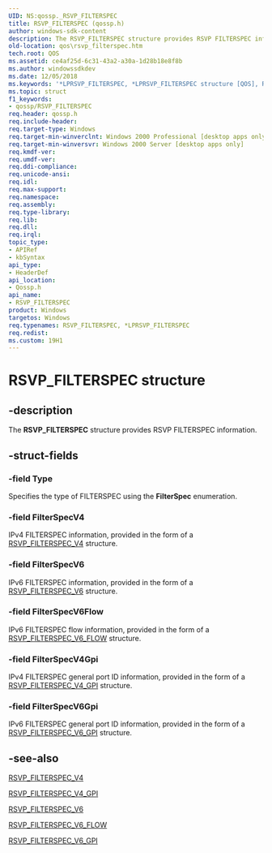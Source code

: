```yaml
---
UID: NS:qossp._RSVP_FILTERSPEC
title: RSVP_FILTERSPEC (qossp.h)
author: windows-sdk-content
description: The RSVP_FILTERSPEC structure provides RSVP FILTERSPEC information.
old-location: qos\rsvp_filterspec.htm
tech.root: QOS
ms.assetid: ce4af25d-6c31-43a2-a30a-1d28b18e8f8b
ms.author: windowssdkdev
ms.date: 12/05/2018
ms.keywords: '*LPRSVP_FILTERSPEC, *LPRSVP_FILTERSPEC structure [QOS], RSVP_FILTERSPEC, RSVP_FILTERSPEC structure [QOS], qos.rsvp_filterspec, qossp/*LPRSVP_FILTERSPEC, qossp/RSVP_FILTERSPEC'
ms.topic: struct
f1_keywords:
- qossp/RSVP_FILTERSPEC
req.header: qossp.h
req.include-header: 
req.target-type: Windows
req.target-min-winverclnt: Windows 2000 Professional [desktop apps only]
req.target-min-winversvr: Windows 2000 Server [desktop apps only]
req.kmdf-ver: 
req.umdf-ver: 
req.ddi-compliance: 
req.unicode-ansi: 
req.idl: 
req.max-support: 
req.namespace: 
req.assembly: 
req.type-library: 
req.lib: 
req.dll: 
req.irql: 
topic_type:
- APIRef
- kbSyntax
api_type:
- HeaderDef
api_location:
- Qossp.h
api_name:
- RSVP_FILTERSPEC
product: Windows
targetos: Windows
req.typenames: RSVP_FILTERSPEC, *LPRSVP_FILTERSPEC
req.redist: 
ms.custom: 19H1
---
```


# RSVP_FILTERSPEC structure


## -description


The <b>RSVP_FILTERSPEC</b> structure provides RSVP FILTERSPEC information.


## -struct-fields




### -field Type

Specifies the type of FILTERSPEC using the <b>FilterSpec</b> enumeration.


### -field FilterSpecV4

IPv4 FILTERSPEC information, provided in the form of a <a href="https://docs.microsoft.com/windows/desktop/api/qossp/ns-qossp-rsvp_filterspec_v4">RSVP_FILTERSPEC_V4</a> structure.


### -field FilterSpecV6

IPv6 FILTERSPEC information, provided in the form of a <a href="https://docs.microsoft.com/windows/desktop/api/qossp/ns-qossp-rsvp_filterspec_v6">RSVP_FILTERSPEC_V6</a> structure.


### -field FilterSpecV6Flow

IPv6 FILTERSPEC flow information, provided in the form of a <a href="https://docs.microsoft.com/windows/desktop/api/qossp/ns-qossp-rsvp_filterspec_v6_flow">RSVP_FILTERSPEC_V6_FLOW</a> structure.


### -field FilterSpecV4Gpi

IPv4 FILTERSPEC general port ID information, provided in the form of a <a href="https://docs.microsoft.com/windows/desktop/api/qossp/ns-qossp-rsvp_filterspec_v4_gpi">RSVP_FILTERSPEC_V4_GPI</a> structure.


### -field FilterSpecV6Gpi

IPv6 FILTERSPEC general port ID information, provided in the form of a <a href="https://docs.microsoft.com/windows/desktop/api/qossp/ns-qossp-rsvp_filterspec_v6_gpi">RSVP_FILTERSPEC_V6_GPI</a> structure.


## -see-also




<a href="https://docs.microsoft.com/windows/desktop/api/qossp/ns-qossp-rsvp_filterspec_v4">RSVP_FILTERSPEC_V4</a>



<a href="https://docs.microsoft.com/windows/desktop/api/qossp/ns-qossp-rsvp_filterspec_v4_gpi">RSVP_FILTERSPEC_V4_GPI</a>



<a href="https://docs.microsoft.com/windows/desktop/api/qossp/ns-qossp-rsvp_filterspec_v6">RSVP_FILTERSPEC_V6</a>



<a href="https://docs.microsoft.com/windows/desktop/api/qossp/ns-qossp-rsvp_filterspec_v6_flow">RSVP_FILTERSPEC_V6_FLOW</a>



<a href="https://docs.microsoft.com/windows/desktop/api/qossp/ns-qossp-rsvp_filterspec_v6_gpi">RSVP_FILTERSPEC_V6_GPI</a>
 

 

